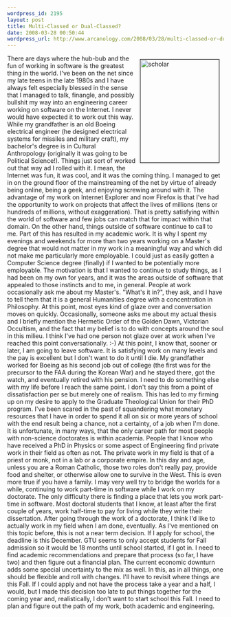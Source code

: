 ```yaml
--- 
wordpress_id: 2195
layout: post
title: Multi-Classed or Dual-Classed?
date: 2008-03-28 00:50:44
wordpress_url: http://www.arcanology.com/2008/03/28/multi-classed-or-dual-classed/
---
```

<a href="http://www.flickr.com/photos/albill/2368494058/" title="scholar by albill, on Flickr"><img src="http://farm4.static.flickr.com/3058/2368494058_3cc663b756_m.jpg" hspace="10" vspace="10" border="1" align="right" width="183" height="240" alt="scholar" /></a> There are days where the hub-bub and the fun of working in software is the greatest thing in the world. I've been on the net since my late teens in the late 1980s and I have always felt especially blessed in the sense that I managed to talk, finangle, and possibly bullshit my way into an engineering career working on software on the Internet. I never would have expected it to work out this way. While my grandfather is an old Boeing electrical engineer (he designed electrical systems for missiles and military craft), my bachelor's degree is in Cultural Anthropology (originally it was going to be Political Science!). Things just sort of worked out that way ad I rolled with it. I mean, the Internet was fun, it was cool, and it was the coming thing. I managed to get in on the ground floor of the mainstreaming of the net by virtue of already being online, being a geek, and enjoying screwing around with it. The advantage of my work on Internet Explorer and now Firefox is that I've had the opportunity to work on projects that affect the lives of millions (tens or hundreds of millions, without exaggeration). That is pretty satisfying within the world of software and few jobs can match that for impact within that domain. On the other hand, things outside of software continue to call to me. Part of this has resulted in my academic work. It is why I spent my evenings and weekends for more than two years working on a Master's degree that would not matter in my work in a meaningful way and which did not make me particularly more employable. I could just as easily gotten a Computer Science degree (finally) if I wanted to be potentially more employable. The motivation is that I wanted to continue to study things, as I had been on my own for years, and it was the areas outside of software that appealed to those instincts and to me, in general. People at work occasionally ask me about my Master's. "What's it in?", they ask, and I have to tell them that it is a general Humanities degree with a concentration in Philosophy. At this point, most eyes kind of glaze over and conversation moves on quickly. Occasionally, someone asks me about my actual thesis and I briefly mention the Hermetic Order of the Golden Dawn, Victorian Occultism, and the fact that my belief is to do with concepts around the soul in this milieu. I think I've had one person not glaze over at work when I've reached this point conversationally. :-) At this point, I know that, sooner or later, I am going to leave software. It is satisfying work on many levels and the pay is excellent but I don't want to do it until I die. My grandfather worked for Boeing as his second job out of college (the first was for the precursor to the FAA during the Korean War) and he stayed there, got the watch, and eventually retired with his pension. I need to do something else with my life before I reach the same point. I don't say this from a point of dissatisfaction per se but merely one of realism. This has led to my firming up on my desire to apply to the Graduate Theological Union for their PhD program. I've been scared in the past of squandering what monetary resources that I have in order to spend it all on six or more years of school with the end result being a chance, not a certainty, of a job when I'm done. It is unfortunate, in many ways, that the only career path for most people with non-science doctorates is within academia. People that I know who have received a PhD in Physics or some aspect of Engineering find private work in their field as often as not. The private work in my field is that of a priest or monk, not in a lab or a corporate empire. In this day and age, unless you are a Roman Catholic, those two roles don't really pay, provide food and shelter, or otherwise allow one to survive in the West. This is even more true if you have a family. I may very well try to bridge the worlds for a while, continuing to work part-time in software while I work on my doctorate. The only difficulty there is finding a place that lets you work part-time in software. Most doctoral students that I know, at least after the first couple of years, work half-time to pay for living while they write their dissertation. After going through the work of a doctorate, I think I'd like to actually work in my field when I am done, eventually. As I've mentioned on this topic before, this is not a near term decision. If I apply for school, the deadline is this December. GTU seems to only accept students for Fall admission so it would be 18 months until school started, if I got in. I need to find academic recommendations and prepare that process (so far, I have two) and then figure out a financial plan. The current economic downturn adds some special uncertainty to the mix as well. In this, as in all things, one should be flexible and roll with changes. I'll have to revisit where things are this Fall. If I could apply and not have the process take a year and a half, I would, but I made this decision too late to put things together for the coming year and, realistically, I don't want to start school this Fall. I need to plan and figure out the path of my work, both academic and engineering.